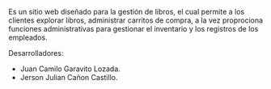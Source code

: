 Es un sitio web diseñado para la gestión de libros, el cual permite a los clientes explorar libros, administrar carritos de compra, a la vez proprociona funciones administrativas para gestionar el inventario y los registros de los empleados.

Desarrolladores:

-  Juan Camilo Garavito Lozada.
- Jerson Julian Cañon Castillo.

